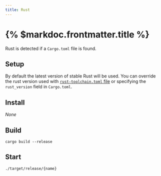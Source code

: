 ```yaml
---
title: Rust
---
```


# {% $markdoc.frontmatter.title %}

Rust is detected if a `Cargo.toml` file is found.

## Setup

By default the latest version of stable Rust will be used. You can override the rust version used with [`rust-toolchain.toml` file](https://rust-lang.github.io/rustup/overrides.html#the-toolchain-file) or specifying the `rust_version` field in `Cargo.toml`.

## Install

_None_

## Build

```
cargo build --release
```

## Start

```
./target/release/{name}
```
